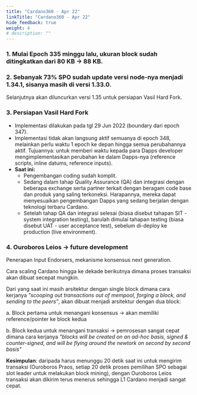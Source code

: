 ```yaml
---
title: "Cardano360 - Apr 22"
linkTitle: "Cardano360 - Apr 22"
hide_feedback: true
weight: 4
# description: "" 
---
```


### **1. Mulai Epoch 335 minggu lalu, ukuran block sudah ditingkatkan dari 80 KB → 88 KB.**

### **2. Sebanyak 73% SPO sudah update versi node-nya menjadi 1.34.1, sisanya masih di versi 1.33.0.** 

Selanjutnya akan diluncurkan versi 1.35 untuk persiapan Vasil Hard Fork.

### **3. Persiapan Vasil Hard Fork**

* Implementasi dilakukan pada tgl 29 Jun 2022 (boundary dari epoch 347).
* Implementasi tidak akan langsung aktif semuanya di epoch 348, melainkan perlu waktu 1 epoch ke depan hingga semua perubahannya aktif. Tujuannya: untuk memberi waktu kepada para Dapps developer mengimplementasikan perubahan ke dalam Dapps-nya (reference scripts, inline datums, reference inputs).
* **Saat ini:**
   - Pengembangan coding sudah komplit.
   - Sedang dalam tahap Quality Assurance (QA) dan integrasi dengan beberapa exchange serta partner terkait dengan beragam code base dan produk yang saling terkoneksi. Harapannya, mereka dapat menyesuaikan pengembangan Dapps yang sedang berjalan dengan teknologi terbaru Cardano.
   - Setelah tahap QA dan integrasi selesai (biasa disebut tahapan SIT - system integration testing), barulah dimulai tahapan testing (biasa disebut UAT - user acceptance test), sebelum di-deploy ke production (live environment).

### **4. Ouroboros Leios → future development**

Penerapan Input Endorsers, mekanisme konsensus next generation.

Cara scaling Cardano hingga ke dekade berikutnya dimana proses transaksi akan dibuat secepat mungkin. 

Dari yang saat ini masih arsitektur dengan single block dimana cara kerjanya *"scooping out transactions out of mempool, forging a block, and sending to the peers"*, akan dibuat menjadi arsitektur dengan dua block:

a. Block pertama untuk menangani konsensus → akan memiliki reference/pointer ke block kedua

b. Block kedua untuk menangani transaksi → pemrosesan sangat cepat dimana cara kerjanya *"blocks will be created on an ad-hoc basis, signed & counter-signed, and will be flying around the newtork on second by second basis"*

**Kesimpulan**: daripada harus menunggu 20 detik saat ini untuk mengirim transaksi (Ouroboros Praos, setiap 20 detik proses pemilihan SPO sebagai slot leader untuk melakukan block mining), dengan Ouroboros Leios transaksi akan dikirim terus menerus sehingga L1 Cardano menjadi sangat cepat.